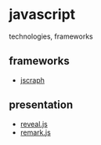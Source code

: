 # javascript
technologies, frameworks

## frameworks
* [jscraph](https://jsxgraph.uni-bayreuth.de/wp/) 

## presentation
* [reveal.js](https://revealjs.com/#/)  
* [remark.js](https://remarkjs.com/#1)  
